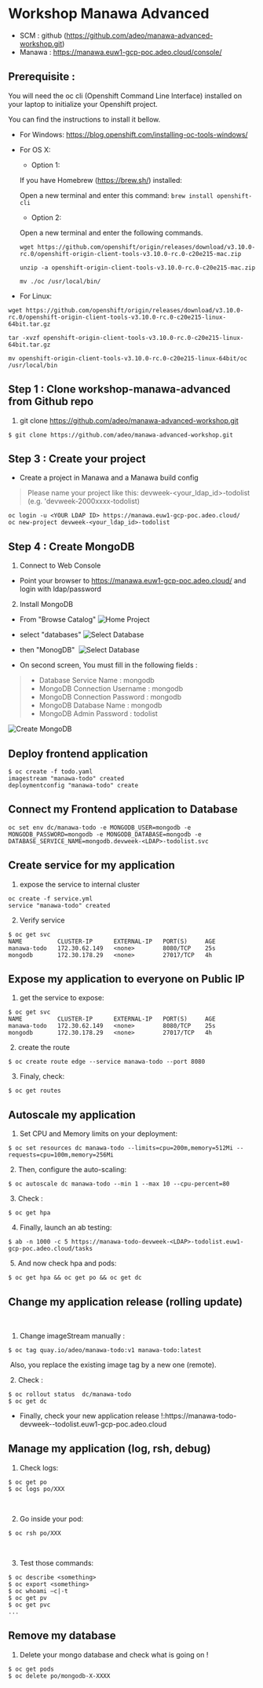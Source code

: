 # Workshop Manawa Advanced

* SCM             : github (https://github.com/adeo/manawa-advanced-workshop.git)
* Manawa            : https://manawa.euw1-gcp-poc.adeo.cloud/console/


## Prerequisite :

You will need the oc cli (Openshift Command Line Interface) installed on your laptop to initialize your Openshift project.

You can find the instructions to install it bellow. 
* For Windows: https://blog.openshift.com/installing-oc-tools-windows/
* For OS X: 
  * Option 1: 
  
  If you have Homebrew (https://brew.sh/) installed:

  Open a new terminal and enter this command: 
  `brew install openshift-cli`
  * Option 2:
  
  Open a new terminal and enter the following commands.
  ```
  wget https://github.com/openshift/origin/releases/download/v3.10.0-rc.0/openshift-origin-client-tools-v3.10.0-rc.0-c20e215-mac.zip

  unzip -a openshift-origin-client-tools-v3.10.0-rc.0-c20e215-mac.zip
  
  mv ./oc /usr/local/bin/
  ```


* For Linux:  
```
wget https://github.com/openshift/origin/releases/download/v3.10.0-rc.0/openshift-origin-client-tools-v3.10.0-rc.0-c20e215-linux-64bit.tar.gz

tar -xvzf openshift-origin-client-tools-v3.10.0-rc.0-c20e215-linux-64bit.tar.gz

mv openshift-origin-client-tools-v3.10.0-rc.0-c20e215-linux-64bit/oc /usr/local/bin
```


## Step 1 : Clone workshop-manawa-advanced from Github repo
1. git clone https://github.com/adeo/manawa-advanced-workshop.git
```
$ git clone https://github.com/adeo/manawa-advanced-workshop.git
```



## Step 3 : Create your project 

* Create a project in Manawa and a Manawa build config

> Please name your project like this: devweek-<your_ldap_id>-todolist (e.g. 'devweek-2000xxxx-todolist)

```
oc login -u <YOUR LDAP ID> https://manawa.euw1-gcp-poc.adeo.cloud/
oc new-project devweek-<your_ldap_id>-todolist
```


## Step 4 : Create MongoDB  

1. Connect to Web Console 
* Point your browser to https://manawa.euw1-gcp-poc.adeo.cloud/ and login with ldap/password

2. Install MongoDB
* From "Browse Catalog" 
![Home Project](./Tutorial/screens/Home-Project.png)


* select "databases"
![Select Database](./Tutorial/screens/Catalog-Select-Database.png)



* then "MonogDB" ​
![Select Database](./Tutorial/screens/Catalog-Select-MongoDB.png)


* On second screen, You must fill in the following fields :

> * Database Service Name : mongodb
> * MongoDB Connection Username : mongodb
> * MongoDB Connection Password : mongodb
> * MongoDB Database Name : mongodb
> * MongoDB Admin Password : todolist

![Create MongoDB](./Tutorial/screens/Catalog-Create-MongoDB.png)

## Deploy frontend application

```
$ oc create -f todo.yaml ​
imagestream "manawa-todo" created​
deploymentconfig "manawa-todo" create
```

## Connect my Frontend application to Database​

```
oc set env dc/manawa-todo -e MONGODB_USER=mongodb -e MONGODB_PASSWORD=mongodb -e MONGODB_DATABASE=mongodb -e DATABASE_SERVICE_NAME=mongodb.devweek-<LDAP>-todolist.svc
```

## Create service for my application

1. expose the service to internal cluster
```
oc create -f service.yml ​
service "manawa-todo" created
```

2. Verify service 
```
$ oc get svc​
NAME          CLUSTER-IP      EXTERNAL-IP   PORT(S)     AGE​
manawa-todo   172.30.62.149   <none>        8080/TCP    25s​
mongodb       172.30.178.29   <none>        27017/TCP   4h​
```

## Expose my application to everyone on Public IP

1. get the service to expose:​

```
$ oc get svc​
NAME          CLUSTER-IP      EXTERNAL-IP   PORT(S)     AGE​
manawa-todo   172.30.62.149   <none>        8080/TCP    25s​
mongodb       172.30.178.29   <none>        27017/TCP   4h​
```
​
2. create the route​
```
$ oc create route edge --service manawa-todo --port 8080​
```

3. Finaly, check:​
```
$ oc get routes
```

## Autoscale my application
1. Set CPU and Memory limits on your deployment:​
```
$ oc set resources dc manawa-todo --limits=cpu=200m,memory=512Mi --requests=cpu=100m,memory=256Mi​
```
​
2. Then, configure the auto-scaling:​
```
$ oc autoscale dc manawa-todo --min 1 --max 10 --cpu-percent=80​
```
​
3. Check :​
```
$ oc get hpa
```

4. Finally, launch an ab testing:​
```
$ ab -n 1000 -c 5 https://manawa-todo-devweek-<LDAP>-todolist.euw1-gcp-poc.adeo.cloud/tasks​
```
​
5. And now check hpa and pods:​
```
$ oc get hpa && oc get po && oc get dc
```

## Change my application release (rolling update)
​

1. Change imageStream manually :​
```
$ oc tag quay.io/adeo/manawa-todo:v1 manawa-todo:latest​
```
​
Also, you replace the existing image tag by a new one (remote).​

​
2. Check :​
```
$ oc rollout status  dc/manawa-todo​
$ oc get dc
```

* Finally, check your new application release !:​
https://manawa-todo-devweek-<LDAP>-todolist.euw1-gcp-poc.adeo.cloud

## Manage my application (log, rsh, debug)

1. Check logs:​
```
$ oc get po​
$ oc logs po/XXX​
```
​

2. Go inside your pod:​
```
$ oc rsh po/XXX​
```
​

3. Test those commands: ​
```
$ oc describe <something>​
$ oc export <something>​
$ oc whoami –c|-t​
$ oc get pv​
$ oc get pvc​
...
```

## Remove my database​

1. Delete your mongo database and check what is going on !​
```
$ oc get pods​
$ oc delete po/mongodb-X-XXXX
```
